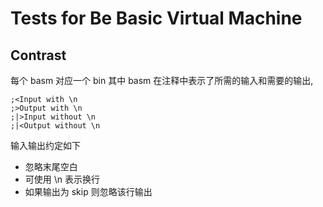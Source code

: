 
# Tests for Be Basic Virtual Machine

Contrast
--------

每个 basm 对应一个 bin
其中 basm 在注释中表示了所需的输入和需要的输出,

```
;<Input with \n
;>Output with \n
;|>Input without \n
;|<Output without \n
```

输入输出约定如下

* 忽略末尾空白
* 可使用 \n 表示换行
* 如果输出为 skip 则忽略该行输出
